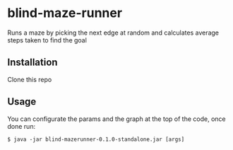 # blind-maze-runner

Runs a maze by picking the next edge at random and calculates average steps taken to find the goal

## Installation

Clone this repo

## Usage

You can configurate the params and the graph at the top of the code, once done run:

    $ java -jar blind-mazerunner-0.1.0-standalone.jar [args]